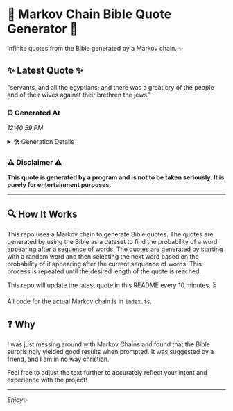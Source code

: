# 📖 Markov Chain Bible Quote Generator 📖

Infinite quotes from the Bible generated by a Markov chain. ✨

## ✨ Latest Quote ✨
"servants, and all the egyptians; and there was a great cry of the people and of their wives against their brethren the jews."

### ⏰ Generated At
*12:40:59 PM*

<details>
    <summary>🛠️ Generation Details</summary>
    <p>
        <strong>🌱 Seed:</strong> servants,<br>
        <strong>🔄 Iterations:</strong> 22<br>
        <strong>📜 Context History:</strong><br>[ servants, ]: and<br>[ servants,, and ]: all<br>[ servants,, and, all ]: the<br>[ servants,, and, all, the ]: egyptians;<br>[ servants,, and, all, the, egyptians; ]: and<br>[ servants,, and, all, the, egyptians;, and ]: there<br>[ and, all, the, egyptians;, and, there ]: was<br>[ all, the, egyptians;, and, there, was ]: a<br>[ the, egyptians;, and, there, was, a ]: great<br>[ egyptians;, and, there, was, a, great ]: cry<br>[ and, there, was, a, great, cry ]: of<br>[ there, was, a, great, cry, of ]: the<br>[ was, a, great, cry, of, the ]: people<br>[ a, great, cry, of, the, people ]: and<br>[ great, cry, of, the, people, and ]: of<br>[ cry, of, the, people, and, of ]: their<br>[ of, the, people, and, of, their ]: wives<br>[ the, people, and, of, their, wives ]: against<br>[ people, and, of, their, wives, against ]: their<br>[ and, of, their, wives, against, their ]: brethren<br>[ of, their, wives, against, their, brethren ]: the<br>[ their, wives, against, their, brethren, the ]: jews.<br>
    </p>
</details>

### ⚠️ Disclaimer ⚠️
**This quote is generated by a program and is not to be taken seriously. It is purely for entertainment purposes.**

---

## 🔍 How It Works

This repo uses a Markov chain to generate Bible quotes. The quotes are generated by using the Bible as a dataset to find the probability of a word appearing after a sequence of words. The quotes are generated by starting with a random word and then selecting the next word based on the probability of it appearing after the current sequence of words. This process is repeated until the desired length of the quote is reached.

This repo will update the latest quote in this README every 10 minutes. ⏳

All code for the actual Markov chain is in `index.ts`.

## ❓ Why

I was just messing around with Markov Chains and found that the Bible surprisingly yielded good results when prompted. 
It was suggested by a friend, and I am in no way christian.

Feel free to adjust the text further to accurately reflect your intent and experience with the project!

---

*Enjoy*✨
